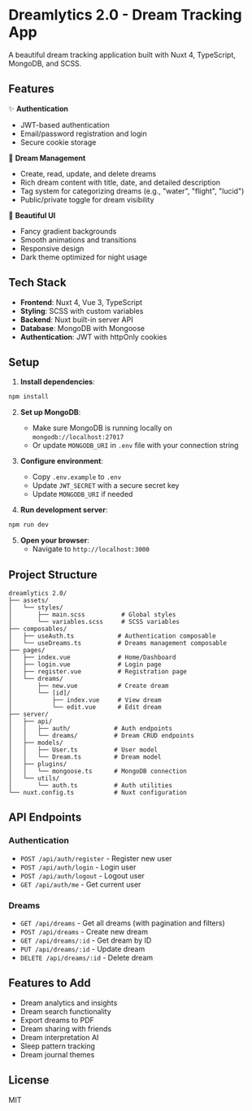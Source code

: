 # Dreamlytics 2.0 - Dream Tracking App

A beautiful dream tracking application built with Nuxt 4, TypeScript, MongoDB, and SCSS.

## Features

✨ **Authentication**
- JWT-based authentication
- Email/password registration and login
- Secure cookie storage

🌙 **Dream Management**
- Create, read, update, and delete dreams
- Rich dream content with title, date, and detailed description
- Tag system for categorizing dreams (e.g., "water", "flight", "lucid")
- Public/private toggle for dream visibility

🎨 **Beautiful UI**
- Fancy gradient backgrounds
- Smooth animations and transitions
- Responsive design
- Dark theme optimized for night usage

## Tech Stack

- **Frontend**: Nuxt 4, Vue 3, TypeScript
- **Styling**: SCSS with custom variables
- **Backend**: Nuxt built-in server API
- **Database**: MongoDB with Mongoose
- **Authentication**: JWT with httpOnly cookies

## Setup

1. **Install dependencies**:
```bash
npm install
```

2. **Set up MongoDB**:
   - Make sure MongoDB is running locally on `mongodb://localhost:27017`
   - Or update `MONGODB_URI` in `.env` file with your connection string

3. **Configure environment**:
   - Copy `.env.example` to `.env`
   - Update `JWT_SECRET` with a secure secret key
   - Update `MONGODB_URI` if needed

4. **Run development server**:
```bash
npm run dev
```

5. **Open your browser**:
   - Navigate to `http://localhost:3000`

## Project Structure

```
dreamlytics 2.0/
├── assets/
│   └── styles/
│       ├── main.scss          # Global styles
│       └── variables.scss     # SCSS variables
├── composables/
│   ├── useAuth.ts            # Authentication composable
│   └── useDreams.ts          # Dreams management composable
├── pages/
│   ├── index.vue             # Home/Dashboard
│   ├── login.vue             # Login page
│   ├── register.vue          # Registration page
│   └── dreams/
│       ├── new.vue           # Create dream
│       └── [id]/
│           ├── index.vue     # View dream
│           └── edit.vue      # Edit dream
├── server/
│   ├── api/
│   │   ├── auth/            # Auth endpoints
│   │   └── dreams/          # Dream CRUD endpoints
│   ├── models/
│   │   ├── User.ts          # User model
│   │   └── Dream.ts         # Dream model
│   ├── plugins/
│   │   └── mongoose.ts      # MongoDB connection
│   └── utils/
│       └── auth.ts          # Auth utilities
└── nuxt.config.ts           # Nuxt configuration
```

## API Endpoints

### Authentication
- `POST /api/auth/register` - Register new user
- `POST /api/auth/login` - Login user
- `POST /api/auth/logout` - Logout user
- `GET /api/auth/me` - Get current user

### Dreams
- `GET /api/dreams` - Get all dreams (with pagination and filters)
- `POST /api/dreams` - Create new dream
- `GET /api/dreams/:id` - Get dream by ID
- `PUT /api/dreams/:id` - Update dream
- `DELETE /api/dreams/:id` - Delete dream

## Features to Add

- Dream analytics and insights
- Dream search functionality
- Export dreams to PDF
- Dream sharing with friends
- Dream interpretation AI
- Sleep pattern tracking
- Dream journal themes

## License

MIT
